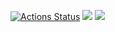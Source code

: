 [![Actions Status](https://github.com/Maxonquall/java-project-78/workflows/hexlet-check/badge.svg)](https://github.com/Maxonquall/java-project-78/actions)
<a href="https://codeclimate.com/github/Maxonquall/java-project-78/maintainability"><img src="https://api.codeclimate.com/v1/badges/6ddb86c0b8c0ba10bf52/maintainability" /></a>
<a href="https://codeclimate.com/github/Maxonquall/java-project-78/test_coverage"><img src="https://api.codeclimate.com/v1/badges/8ed9a916e5854b053704/test_coverage" /></a>